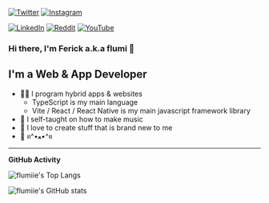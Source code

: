 [![Twitter](https://img.shields.io/twitter/follow/flumi_husky?color=1DA1F2&logo=twitter&style=for-the-badge)](https://twitter.com/intent/follow?original_referer=https%3A%2F%2Fgithub.com%2Fflumiie&screen_name=flumi_husky)
[![Instagram](https://img.shields.io/badge/Instagram-E4405F?style=for-the-badge&logo=instagram&logoColor=white)](https://instagram.com/flumi_husky)

<!--[![Instagram](https://img.shields.io/badge/Instagram-%23E4405F.svg?style=for-the-badge&logo=Instagram&logoColor=white)](https://www.instagram.com/flumiie/)-->

[![LinkedIn](https://img.shields.io/badge/linkedin-%230077B5.svg?style=for-the-badge&logo=linkedin&logoColor=white)](https://www.linkedin.com/in/ferick/)
[![Reddit](https://img.shields.io/badge/Reddit-FF4500?style=for-the-badge&logo=reddit&logoColor=white)](https://www.reddit.com/user/aircatcher1)
[![YouTube](https://img.shields.io/badge/YouTube-%23FF0000.svg?style=for-the-badge&logo=YouTube&logoColor=white)](https://www.youtube.com/channel/UCBhpGOjRDqbmkGBxXMH9nbA)

<!-- [![Linktree](https://img.shields.io/badge/linktree-1de9b6?style=for-the-badge&logo=linktree&logoColor=white)](https://linktr.ee/flumi) -->

### Hi there, I'm Ferick a.k.a flumi 👋

## I'm a Web & App Developer

- 👩‍💻 I program hybrid apps & websites
  - TypeScript is my main language
  - Vite / React / React Native is my main javascript framework library
- 🎼 I self-taught on how to make music
- 🌱 I love to create stuff that is brand new to me
- 🦊 ฅ^•ﻌ•^ฅ

<!--
### Now Playing 🎧

[![spotify-github-profile](https://spotify-github-profile.vercel.app/api/view?uid=killdistance&cover_image=true&theme=default&show_offline=true&background_color=121212&interchange=true&bar_color=53b14f&bar_color_cover=false)](https://spotify-github-profile.vercel.app/api/view?uid=killdistance&redirect=true)

NOTE: _This spotify player preview is broken, looking for alternative ..._
-->

---

<summary><b>GitHub Activity</b></summary>
  
<!--START_SECTION:activity-->
<!--END_SECTION:activity-->

![flumiie's Top Langs](https://github-readme-stats.vercel.app/api/top-langs/?username=flumiie&langs_count=8&theme=transparent&title_color=ee81ac&text_color=ffffff&icon_color=ee81ac&hide_border=true)

![flumiie's GitHub stats](https://github-readme-stats.vercel.app/api?username=flumiie&show_icons=true&theme=transparent&title_color=ee81ac&text_color=ffffff&icon_color=ee81ac&hide_border=true)
